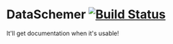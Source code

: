 # DataSchemer [![Build Status](https://secure.travis-ci.org/tobyclemson/dataschemer.png?branch=master)](https://travis-ci.org/tobyclemson/dataschemer)

It'll get documentation when it's usable!
